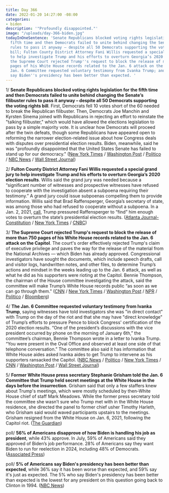 ```yaml
---
title: Day 366
date: 2022-01-20 14:27:00 -08:00
categories:
- biden
description: '"Profoundly disappointed."'
image: "/uploads/day-366-biden.jpg"
todayInOneSentence: 'Senate Republicans blocked voting rights legislation for the
  fifth time and then Democrats failed to unite behind changing the Senate’s filibuster
  rules to pass it anyway – despite all 50 Democrats supporting the voting rights
  bill; Fulton County District Attorney Fani Willis requested a special grand jury
  to help investigate Trump and his efforts to overturn Georgia’s 2020 election results;
  the Supreme Court rejected Trump''s request to block the release of more than 750
  pages of his White House records related to the Jan. 6 attack on the Capitol; the
  Jan. 6 Committee requested voluntary testimony from Ivanka Trump; and 5% of Americans
  say Biden''s presidency has been better than expected. '
---
```


1/ **Senate Republicans blocked voting rights legislation for the fifth time and then Democrats failed to unite behind changing the Senate’s filibuster rules to pass it anyway – despite all 50 Democrats supporting the voting rights bill**. First, Democrats fell 10 votes short of the 60 needed to break the Republican filibuster. Then, Democrats Joe Manchin and Kyrsten Sinema joined with Republicans in rejecting an effort to reinstate the "talking filibuster," which would have allowed the elections legislation to pass by a simple majority vote. It is unclear how Democrats will proceed after the twin defeats, though some Republicans have appeared open to reforming the narrower election-related issue about how Congress deals with disputes over presidential election results. Biden, meanwhile, said he was "profoundly disappointed that the United States Senate has failed to stand up for our democracy." ([New York Times](https://www.nytimes.com/2022/01/19/us/politics/senate-voting-rights-filibuster.html) / [Washington Post](https://www.washingtonpost.com/politics/democrats-brace-for-likely-defeat-of-voting-rights-push-due-to-gop-filibuster/2022/01/19/2f9a734c-792d-11ec-bf97-6eac6f77fba2_story.html) / [Politico](https://www.politico.com/news/2022/01/19/democrats-senate-rules-change-527366) / [NBC News](https://www.nbcnews.com/politics/congress/democrats-voting-rights-bill-heads-toward-defeat-amid-gop-blockade-n1287685) / [Wall Street Journal](https://www.wsj.com/articles/senate-democrats-brace-for-defeat-on-elections-bill-filibuster-changes-11642617597?mod=hp_lead_pos4))

2/ **Fulton County District Attorney Fani Willis requested a special grand jury to help investigate Trump and his efforts to overturn Georgia’s 2020 election results**. Willis said the grand jury was needed because a “significant number of witnesses and prospective witnesses have refused to cooperate with the investigation absent a subpoena requiring their testimony.” A grand jury could issue subpoenas compelling them to provide information. Willis said that Brad Raffensperger, Georgia’s secretary of state, was among those who had refused to cooperate without a subpoena. In a Jan. 2, 2021, [call](https://whatthefuckjusthappenedtoday.com/2021/01/04/day-1446/#1-trump-pressured-georgia%E2%80%99s-secretar), Trump pressured Raffensperger to “find” him enough votes to overturn the state’s presidential election results. ([Atlanta Journal-Constitution](https://www.ajc.com/news/atlanta-news/breaking-fulton-da-requests-special-grand-jury-for-trump-probe/E5HCDM2P75ETRAEUHBK2Q7L3FY/) / [New York Times](https://www.nytimes.com/2022/01/20/us/politics/georgia-trump-election-investigation.html) / [CNBC](https://www.cnbc.com/2022/01/20/atlanta-da-seeks-special-grand-jury-in-trump-election-interference-probe.html))

3/ **The Supreme Court rejected Trump's request to block the release of more than 750 pages of his White House records related to the Jan. 6 attack on the Capitol**. The court's order effectively rejected Trump's claim of executive privilege and paves the way for the release of the material from the National Archives — which Biden has already approved. Congressional investigators have sought the documents, which include speech drafts, call and visitor logs, handwritten notes, and other files, to determine Trump’s actions and mindset in the weeks leading up to the Jan. 6 attack, as well as what he did as his supporters were rioting at the Capitol. Bennie Thompson, the chairman of the House committee investigating the attack, said the committee will make Trump’s White House records public “as soon as we can go through them." ([CNN](https://www.cnn.com/2022/01/19/politics/supreme-court-trump-white-house-docs/index.html) / [New York Times](https://www.nytimes.com/2022/01/19/us/politics/trump-supreme-court-jan-6.html) / [Washington Post](https://www.washingtonpost.com/politics/courts_law/supreme-court-trump-january-6/2022/01/19/a432dab4-797d-11ec-83e1-eaef0fe4b8c9_story.html) / [NPR](https://www.npr.org/2022/01/19/1074226489/the-supreme-court-denies-trumps-bid-to-block-release-of-records-to-jan-6-panel) / [Politico](https://www.politico.com/news/2022/01/19/trump-supreme-court-records-527421) / [Bloomberg](https://www.bloomberg.com/news/articles/2022-01-20/trump-papers-sought-by-house-panel-to-be-released-chairman-says?sref=MIBMEEoj))

4/ **The Jan. 6 Committee requested voluntary testimony from Ivanka Trump**, saying witnesses have told investigators she was "in direct contact" with Trump on the day of the riot and that she may have "direct knowledge" of Trump’s efforts to pressure Pence to block Congress' certification of the 2020 election results. “One of the president’s discussions with the vice president occurred by phone on the morning of January 6th,” the committee’s chairman, Bennie Thompson wrote in a letter to Ivanka Trump. “You were present in the Oval Office and observed at least one side of that telephone conversation.” The committee also said it has information that White House aides asked Ivanka aides to get Trump to intervene as his supporters ransacked the Capitol. ([NBC News](https://www.nbcnews.com/politics/congress/jan-6-committee-says-it-will-ask-ivanka-trump-give-n1287771) / [Politico](https://www.politico.com/news/2022/01/20/jan-6-panel-ivanka-trump-questioning-527474) / [New York Times](https://www.nytimes.com/2022/01/20/us/politics/jan-6-committee-ivanka-trump.html) / [CNN](https://www.cnn.com/2022/01/20/politics/ivanka-trump-january-6-committee/index.html) / [Washington Post](https://www.washingtonpost.com/politics/jan-6-ivanka-trump/2022/01/20/7e542a6c-7a15-11ec-9102-d65488c31bb1_story.html) / [Wall Street Journal](https://www.wsj.com/articles/jan-6-committee-asks-ivanka-trump-to-voluntarily-cooperate-with-probe-11642699824))

5/ **Former White House press secretary Stephanie Grisham told the Jan. 6 Committee that Trump held secret meetings at the White House in the days before the insurrection**. Grisham said that only a few staffers knew about Trump's meetings, which were mostly scheduled by then-White House chief of staff Mark Meadows. While the former press secretary told the committee she wasn’t sure who Trump met with in the White House residence, she directed the panel to former chief usher Timothy Harleth, who Grisham said would waved participants upstairs to the meetings. Grisham resigned from the White House on Jan. 6, 2021, following the Capitol riot. ([The Guardian](https://www.theguardian.com/us-news/2022/jan/20/trump-secret-meetings-january-6-capitol-attack-stephanie-grisham))

poll/ **56% of Americans disapprove of how Biden is handling his job as president**, while 43% approve. In July, 59% of Americans said they approved of Biden’s job performance. 28% of Americans say they want Biden to run for reelection in 2024, including 48% of Democrats. ([Associated Press](https://apnews.com/article/coronavirus-pandemic-joe-biden-business-health-inflation-6b6b0abfef867fc405e9f358ce2c3a09))

poll/ **5% of Americans say Biden's presidency has been better than expected**, while 36% say it has been worse than expected, and 59% say it's just as expected. The 5% who say Biden's presidency has been better than expected is the lowest for any president on this question going back to Clinton in 1994. ([NBC News](https://www.nbcnews.com/politics/meet-the-press/biden-ends-first-year-president-bleak-discouraging-marks-public-n1287751))

